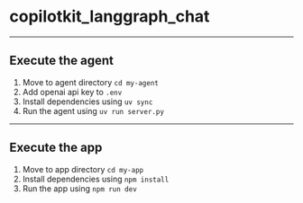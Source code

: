 # copilotkit_langgraph_chat
---

## Execute the agent
1. Move to agent directory `cd my-agent`
2. Add openai api key to `.env`
3. Install dependencies using `uv sync`
4. Run the agent using `uv run server.py`

---

## Execute the app
1. Move to app directory `cd my-app`
2. Install dependencies using `npm install`
3. Run the app using `npm run dev`



